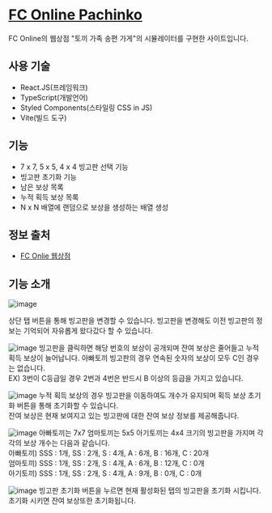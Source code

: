 # [FC Online Pachinko](https://fc-online-pachinko.vercel.app)
FC Online의 웹상점 "토끼 가족 송편 가게"의 시뮬레이터를 구현한 사이트입니다.
## 사용 기술
- React.JS(프레임워크)
- TypeScript(개발언어)
- Styled Components(스타일링 CSS in JS)
- Vite(빌드 도구)

## 기능

- 7 x 7, 5 x 5, 4 x 4 빙고판 선택 기능
- 빙고판 초기화 기능
- 남은 보상 목록
- 누적 획득 보상 목록
- N x N 배열에 랜덤으로 보상을 생성하는 배열 생성

## 정보 출처
- [FC Onlie 웹상점](https://shop.fconline.nexon.com/Events/240829/TheThreeRabbit)

## 기능 소개
![image](https://github.com/user-attachments/assets/8ce19011-6534-4a5a-a75a-d74839644add)

상단 탭 버튼을 통해 빙고판을 변경할 수 있습니다. 빙고판을 변경해도 이전 빙고판의 정보는 기억되어 자유롭게 왔다갔다 할 수 있습니다.

![image](https://github.com/user-attachments/assets/abcc18c6-8ddd-4dc4-801e-df5281a86896)
빙고판을 클릭하면 해당 번호의 보상이 공개되며 잔여 보상은 줄어들고 누적 획득 보상이 늘어납니다.
아빠토끼 빙고판의 경우 연속된 숫자의 보상이 모두 C인 경우는 없습니다. <br/>
EX) 3번이 C등급일 경우 2번과 4번은 반드시 B 이상의 등급을 가지고 있습니다.

![image](https://github.com/user-attachments/assets/68a7990a-c9ad-4a81-ba2e-9ad31c2e0f0a)
누적 획득 보상의 경우 빙고판을 이동하여도 개수가 유지되며 획득 보상 초기화 버튼을 통해 초기화할 수 있습니다.<br/>
잔여 보상은 현재 보여지고 있는 빙고판에 대한 잔여 보상 정보를 제공해줍니다.

![image](https://github.com/user-attachments/assets/5d9ce5ba-1621-41f8-ad95-3b787b83bb4f)
아빠토끼는 7x7 엄마토끼는 5x5 아기토끼는 4x4 크기의 빙고판을 가지며 각각의 보상 개수는 다음과 같습니다. <br/>
아빠토끼) SSS : 1개, SS : 2개, S : 4개, A : 6개, B : 16개, C : 20개<br/>
엄마토끼) SSS : 1개, SS : 2개, S : 4개, A : 6개, B : 12개, C : 0개<br/>
아기토끼) SSS : 1개, SS : 2개, S : 4개, A : 9개, B : 0개, C : 0개

![image](https://github.com/user-attachments/assets/3bf0ba2c-2ad0-446e-800f-13b9c400fded)
빙고판 초기화 버튼을 누르면 현재 활성화된 탭의 빙고판을 초기화 시킵니다. 초기화 시키면 잔여 보상또한 초기화됩니다.

